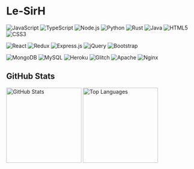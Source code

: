
<!--
**Le-SirH/Le-SirH** is a ✨ _special_ ✨ repository because its `README.md` (this file) appears on your GitHub profile.

Here are some ideas to get you started:

- 🔭 I’m currently working on ...
- 🌱 I’m currently learning ...
- 👯 I’m looking to collaborate on ...
- 🤔 I’m looking for help with ...
- 💬 Ask me about ...
- 📫 How to reach me: ...
- 😄 Pronouns: ...
- ⚡ Fun fact: ...
-->
<h1>Le-SirH</h1>
<!-- Languages -->
<p>
  <img alt = "JavaScript" src="https://img.shields.io/badge/javascript%20-%23323330.svg?&style=for-the-badge&logo=javascript&logoColor=%23F7DF1E" />
  <img alt = "TypeScript" src="https://img.shields.io/badge/typescript%20-%23007ACC.svg?&style=for-the-badge&logo=typescript&logoColor=white" />
  <img alt = "Node.js" src="https://img.shields.io/badge/node.js%20-%2343853D.svg?&style=for-the-badge&logo=node.js&logoColor=white" />
  <img alt = "Python" src="https://img.shields.io/badge/python%20-%2314354C.svg?&style=for-the-badge&logo=python&logoColor=white" />
  <img alt = "Rust" src="https://img.shields.io/badge/rust-%23000000.svg?&style=for-the-badge&logo=rust&logoColor=white" />
  <img alt = "Java" src="https://img.shields.io/badge/java-%23ED8B00.svg?&style=for-the-badge&logo=java&logoColor=white" />
  <img alt = "HTML5" src="https://img.shields.io/badge/html5%20-%23E34F26.svg?&style=for-the-badge&logo=html5&logoColor=white" />
  <img alt = "CSS3" src="https://img.shields.io/badge/css3%20-%231572B6.svg?&style=for-the-badge&logo=css3&logoColor=white" />
</p>

<!-- Frameworks -->
<p>
  <img alt = "React" src="https://img.shields.io/badge/react%20-%2320232a.svg?&style=for-the-badge&logo=react&logoColor=%2361DAFB" />
  <img alt = "Redux" src="https://img.shields.io/badge/redux%20-%23593d88.svg?&style=for-the-badge&logo=redux&logoColor=white" />
  <img alt = "Express.js" src="https://img.shields.io/badge/express.js%20-%23404d59.svg?&style=for-the-badge" />
  <img alt = "jQuery" src="https://img.shields.io/badge/jquery%20-%230769AD.svg?&style=for-the-badge&logo=jquery&logoColor=white" />
  <img alt = "Bootstrap" src="https://img.shields.io/badge/bootstrap%20-%23563D7C.svg?&style=for-the-badge&logo=bootstrap&logoColor=white" />
</p>

<!-- Other -->
<p>
  <img alt = "MongoDB" src ="https://img.shields.io/badge/MongoDB-%234ea94b.svg?&style=for-the-badge&logo=mongodb&logoColor=white" />
  <img alt = "MySQL" src="https://img.shields.io/badge/mysql-%2300f.svg?&style=for-the-badge&logo=mysql&logoColor=white" />
  <img alt = "Heroku" src="https://img.shields.io/badge/heroku%20-%23430098.svg?&style=for-the-badge&logo=heroku&logoColor=white" />
  <img alt = "Glitch" src="https://img.shields.io/badge/glitch%20-%233333FF.svg?&style=for-the-badge&logo=glitch&logoColor=white"/>
  <img alt = "Apache" src="https://img.shields.io/badge/apache%20-%23D42029.svg?&style=for-the-badge&logo=apache&logoColor=white" />
  <img alt = "Nginx" src="https://img.shields.io/badge/nginx%20-%23009639.svg?&style=for-the-badge&logo=nginx&logoColor=white" />
</p>

<h2>GitHub Stats</h2>
<p>
  <img alt = "GitHub Stats" src="https://github-readme-stats.vercel.app/api?username=Le-SirH&show_icons=true&count_private=true&theme=vue&hide_rank=true" height="200" />
  <img alt = "Top Languages" src="https://github-readme-stats.vercel.app/api/top-langs/?username=Le-SirH&hide=html&theme=vue" height="200" />
</p>
